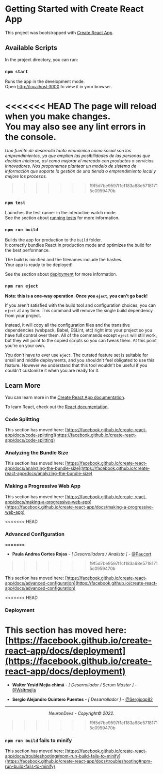 # Getting Started with Create React App

This project was bootstrapped with [Create React App](https://github.com/facebook/create-react-app).

## Available Scripts

In the project directory, you can run:

### `npm start`

Runs the app in the development mode.\
Open [http://localhost:3000](http://localhost:3000) to view it in your browser.

<<<<<<< HEAD
The page will reload when you make changes.\
You may also see any lint errors in the console.
=======
_Una fuente de desarrollo tanto económico como social son los emprendimientos, ya que amplían las posibilidades de las personas que deciden iniciarse, así como mejorar el mercado con productos o servicios innovadores. Nos proponemos plantear un modelo de sistema de información que soporte la gestión de una tienda o emprendimiento local y mejore los procesos._
>>>>>>> f9f5d7be9597f1cf183a68e57181715c0959470b

### `npm test`

Launches the test runner in the interactive watch mode.\
See the section about [running tests](https://facebook.github.io/create-react-app/docs/running-tests) for more information.

### `npm run build`

Builds the app for production to the `build` folder.\
It correctly bundles React in production mode and optimizes the build for the best performance.

The build is minified and the filenames include the hashes.\
Your app is ready to be deployed!

See the section about [deployment](https://facebook.github.io/create-react-app/docs/deployment) for more information.

### `npm run eject`

**Note: this is a one-way operation. Once you `eject`, you can't go back!**

If you aren't satisfied with the build tool and configuration choices, you can `eject` at any time. This command will remove the single build dependency from your project.

Instead, it will copy all the configuration files and the transitive dependencies (webpack, Babel, ESLint, etc) right into your project so you have full control over them. All of the commands except `eject` will still work, but they will point to the copied scripts so you can tweak them. At this point you're on your own.

You don't have to ever use `eject`. The curated feature set is suitable for small and middle deployments, and you shouldn't feel obligated to use this feature. However we understand that this tool wouldn't be useful if you couldn't customize it when you are ready for it.

## Learn More

You can learn more in the [Create React App documentation](https://facebook.github.io/create-react-app/docs/getting-started).

To learn React, check out the [React documentation](https://reactjs.org/).

### Code Splitting

This section has moved here: [https://facebook.github.io/create-react-app/docs/code-splitting](https://facebook.github.io/create-react-app/docs/code-splitting)

### Analyzing the Bundle Size

This section has moved here: [https://facebook.github.io/create-react-app/docs/analyzing-the-bundle-size](https://facebook.github.io/create-react-app/docs/analyzing-the-bundle-size)

### Making a Progressive Web App

This section has moved here: [https://facebook.github.io/create-react-app/docs/making-a-progressive-web-app](https://facebook.github.io/create-react-app/docs/making-a-progressive-web-app)

<<<<<<< HEAD
### Advanced Configuration
=======
* **Paula Andrea Cortes Rojas** - *[ Desarrolladora / Analista  ]* - [@Paucort](https://github.com/Paucort)
>>>>>>> f9f5d7be9597f1cf183a68e57181715c0959470b

This section has moved here: [https://facebook.github.io/create-react-app/docs/advanced-configuration](https://facebook.github.io/create-react-app/docs/advanced-configuration)

<<<<<<< HEAD
### Deployment

This section has moved here: [https://facebook.github.io/create-react-app/docs/deployment](https://facebook.github.io/create-react-app/docs/deployment)
=======
* **Walter Yesid Mejía chimá** - *[ Desarrollador / Scrum Master ]* - [@Waltmejia](https://github.com/waltmejia)

* **Sergio Alejandro Quintero Puentes** - *[ Desarrollador ]* - [@Sergioqp82](https://github.com/sergioqp82)

---

_<p align="center">NeuronDevs - Copyright© 2022.</p>_
>>>>>>> f9f5d7be9597f1cf183a68e57181715c0959470b

### `npm run build` fails to minify

This section has moved here: [https://facebook.github.io/create-react-app/docs/troubleshooting#npm-run-build-fails-to-minify](https://facebook.github.io/create-react-app/docs/troubleshooting#npm-run-build-fails-to-minify)
